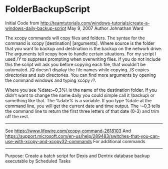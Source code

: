 # FolderBackupScript
Initial Code from
http://teamtutorials.com/windows-tutorials/create-a-windows-daily-backup-script 
May 9, 2007
Author Johnathan Ward

The xcopy commands will copy files and folders. The syntax for the command is xcopy [destination] [arguments]. Where source is the folder that you want to backup and destination is the backup on the network drive. The arguments tell xcopy how to handle certain situations. For my script I used /Y to suppress prompting when overwriting files. If you do not include this the script will ask you before copying each file, that wouldn’t be automated. /Q doesn’t display the file names while copying. /S copies directories and sub directories. You can find more arguments by opening the command windows and typing xcopy /?.

Where you see \%date:~0,3%\ is the name of the destination folder. If you didn’t want to change the name daily you could simple call it \backup\ or something like that. The %date% is a variable. If you type %date at the command line, you will get the current date and time output. The :~0,3 tells the command line to return the first three letters of that date (0-3) and trim off the rest.

----
See 
https://www.lifewire.com/xcopy-command-2618103 And 
https://support.microsoft.com/en-us/help/289483/switches-that-you-can-use-with-xcopy-and-xcopy32-commands
For additional commands

---
Purpose:
Create a batch script for Dexis and Dentrix database backup executable by Scheduled Tasks
